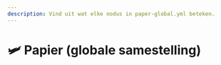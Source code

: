 ```yaml
---
description: Vind uit wat elke nodus in paper-global.yml beteken.
---
```


# 🛩️ Papier (globale samestelling)
